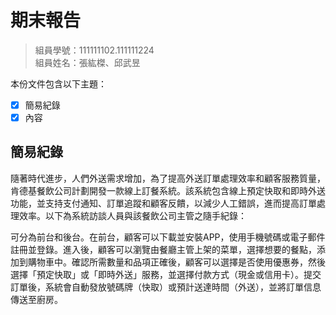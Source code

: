 # 期末報告
>
>組員學號：111111102.111111224
><br />
>組員姓名：張紘榤、邱武昱
><br />

本份文件包含以下主題：
- [x] 簡易紀錄
- [x] 內容

## 簡易紀錄
隨著時代進步，人們外送需求增加，為了提高外送訂單處理效率和顧客服務質量，肯德基餐飲公司計劃開發一款線上訂餐系統。該系統包含線上預定快取和即時外送功能，並支持支付通知、訂單追蹤和顧客反饋，以減少人工錯誤，進而提高訂單處理效率。以下為系統訪談人員與該餐飲公司主管之隨手紀錄：  

可分為前台和後台。在前台，顧客可以下載並安裝APP，使用手機號碼或電子郵件註冊並登錄。進入後，顧客可以瀏覽由餐廳主管上架的菜單，選擇想要的餐點，添加到購物車中。確認所需數量和品項正確後，顧客可以選擇是否使用優惠券，然後選擇「預定快取」或「即時外送」服務，並選擇付款方式（現金或信用卡）。提交訂單後，系統會自動發放號碼牌（快取）或預計送達時間（外送），並將訂單信息傳送至廚房。